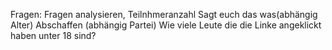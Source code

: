 

Fragen:
Fragen analysieren, Teilnhmeranzahl
Sagt euch das was(abhängig Alter)
Abschaffen (abhängig Partei)
Wie viele Leute die die Linke angeklickt haben unter 18 sind?

